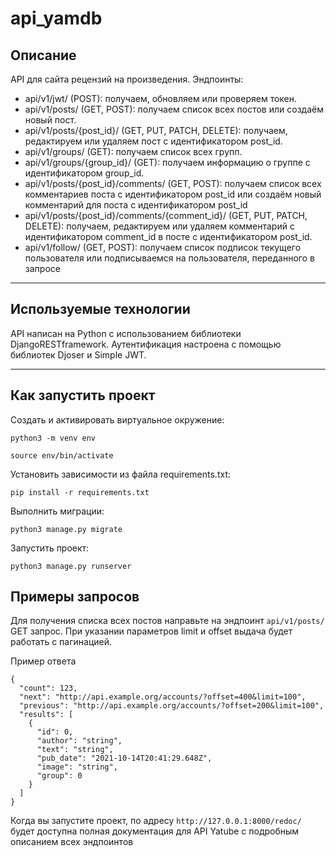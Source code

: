 # api_yamdb

## Описание
API для сайта рецензий на произведения.
Эндпоинты:
- api/v1/jwt/ (POST): получаем, обновляем или проверяем токен.
- api/v1/posts/ (GET, POST): получаем список всех постов или создаём новый пост.
- api/v1/posts/{post_id}/ (GET, PUT, PATCH, DELETE): получаем, редактируем или удаляем пост с идентификатором post_id.
- api/v1/groups/ (GET): получаем список всех групп.
- api/v1/groups/{group_id}/ (GET): получаем информацию о группе с идентификатором group_id.
- api/v1/posts/{post_id}/comments/  (GET, POST): получаем список всех комментариев поста с идентификатором post_id или создаём новый комментарий для поста с идентификатором post_id
- api/v1/posts/{post_id}/comments/{comment_id}/ (GET, PUT, PATCH, DELETE): получаем, редактируем или удаляем комментарий с идентификатором comment_id в посте с идентификатором post_id.
- api/v1/follow/ (GET, POST): получаем список подписок текущего пользователя или подписываемся на пользователя, переданного в запросе
***

## Используемые технологии 
API написан на Python с использованием библиотеки DjangoRESTframework.
Аутентификация настроена c помощью библиотек Djoser и Simple JWT.
***

## Как запустить проект
Cоздать и активировать виртуальное окружение:

```
python3 -m venv env
```

```
source env/bin/activate
```

Установить зависимости из файла requirements.txt:

```
pip install -r requirements.txt
```

Выполнить миграции:

```
python3 manage.py migrate
```

Запустить проект:

```
python3 manage.py runserver
```

## Примеры запросов
Для получения списка всех постов направьте на эндпоинт `api/v1/posts/` GET запрос. При указании параметров limit и offset выдача будет работать с пагинацией.

Пример ответа
```
{
  "count": 123,
  "next": "http://api.example.org/accounts/?offset=400&limit=100",
  "previous": "http://api.example.org/accounts/?offset=200&limit=100",
  "results": [
    {
      "id": 0,
      "author": "string",
      "text": "string",
      "pub_date": "2021-10-14T20:41:29.648Z",
      "image": "string",
      "group": 0
    }
  ]
}
```
Когда вы запустите проект, по адресу `http://127.0.0.1:8000/redoc/` будет доступна полная документация для API Yatube с подробным описанием всех эндпоинтов